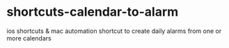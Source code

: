 # shortcuts-calendar-to-alarm
ios shortcuts &amp; mac automation shortcut to create daily alarms from one or more calendars
